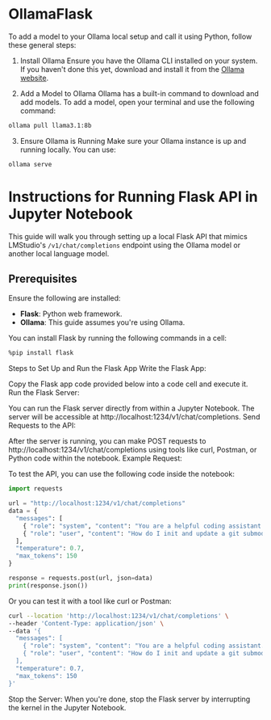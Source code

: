 # OllamaFlask
 
To add a model to your Ollama local setup and call it using Python, follow these general steps:

1. Install Ollama
Ensure you have the Ollama CLI installed on your system. If you haven't done this yet, download and install it from the [Ollama website](https://ollama.com/).

2. Add a Model to Ollama
Ollama has a built-in command to download and add models. To add a model, open your terminal and use the following command:

```bash
ollama pull llama3.1:8b
```

3. Ensure Ollama is Running
Make sure your Ollama instance is up and running locally. You can use:

```bash
ollama serve
```

# Instructions for Running Flask API in Jupyter Notebook

This guide will walk you through setting up a local Flask API that mimics LMStudio's `/v1/chat/completions` endpoint using the Ollama model or another local language model.

## Prerequisites

Ensure the following are installed:
- **Flask**: Python web framework.
- **Ollama**: This guide assumes you're using Ollama.

You can install Flask by running the following commands in a cell:

```bash
%pip install flask
```
Steps to Set Up and Run the Flask App
Write the Flask App:

Copy the Flask app code provided below into a code cell and execute it.
Run the Flask Server:

You can run the Flask server directly from within a Jupyter Notebook. The server will be accessible at http://localhost:1234/v1/chat/completions.
Send Requests to the API:

After the server is running, you can make POST requests to http://localhost:1234/v1/chat/completions using tools like curl, Postman, or Python code within the notebook.
Example Request:

To test the API, you can use the following code inside the notebook:
```python
import requests

url = "http://localhost:1234/v1/chat/completions"
data = { 
  "messages": [ 
    { "role": "system", "content": "You are a helpful coding assistant." },
    { "role": "user", "content": "How do I init and update a git submodule?" }
  ], 
  "temperature": 0.7, 
  "max_tokens": 150
}

response = requests.post(url, json=data)
print(response.json())
```
Or you can test it with a tool like curl or Postman:

```bash
curl --location 'http://localhost:1234/v1/chat/completions' \
--header 'Content-Type: application/json' \
--data '{ 
  "messages": [ 
    { "role": "system", "content": "You are a helpful coding assistant." },
    { "role": "user", "content": "How do I init and update a git submodule?" }
  ], 
  "temperature": 0.7, 
  "max_tokens": 150
}'
```
Stop the Server:
When you're done, stop the Flask server by interrupting the kernel in the Jupyter Notebook.
